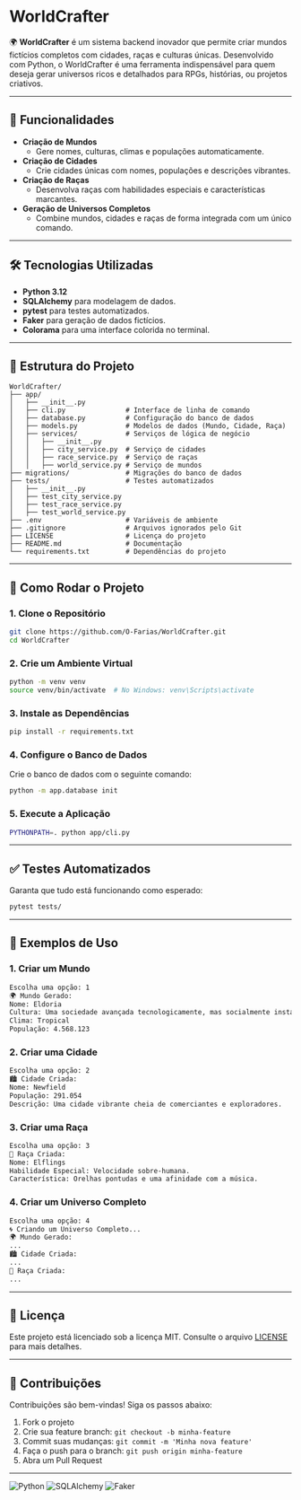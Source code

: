 # WorldCrafter

🌍 **WorldCrafter** é um sistema backend inovador que permite criar mundos fictícios completos com cidades, raças e culturas únicas. Desenvolvido com Python, o WorldCrafter é uma ferramenta indispensável para quem deseja gerar universos ricos e detalhados para RPGs, histórias, ou projetos criativos.

---

## 🚀 Funcionalidades

- **Criação de Mundos**
  - Gere nomes, culturas, climas e populações automaticamente.
- **Criação de Cidades**
  - Crie cidades únicas com nomes, populações e descrições vibrantes.
- **Criação de Raças**
  - Desenvolva raças com habilidades especiais e características marcantes.
- **Geração de Universos Completos**
  - Combine mundos, cidades e raças de forma integrada com um único comando.

---

## 🛠️ Tecnologias Utilizadas

- **Python 3.12**
- **SQLAlchemy** para modelagem de dados.
- **pytest** para testes automatizados.
- **Faker** para geração de dados fictícios.
- **Colorama** para uma interface colorida no terminal.

---

## 📂 Estrutura do Projeto

```
WorldCrafter/
├── app/
│   ├── __init__.py
│   ├── cli.py               # Interface de linha de comando
│   ├── database.py          # Configuração do banco de dados
│   ├── models.py            # Modelos de dados (Mundo, Cidade, Raça)
│   ├── services/            # Serviços de lógica de negócio
│   │   ├── __init__.py
│   │   ├── city_service.py  # Serviço de cidades
│   │   ├── race_service.py  # Serviço de raças
│   │   ├── world_service.py # Serviço de mundos
├── migrations/              # Migrações do banco de dados
├── tests/                   # Testes automatizados
│   ├── __init__.py
│   ├── test_city_service.py
│   ├── test_race_service.py
│   ├── test_world_service.py
├── .env                     # Variáveis de ambiente
├── .gitignore               # Arquivos ignorados pelo Git
├── LICENSE                  # Licença do projeto
├── README.md                # Documentação
└── requirements.txt         # Dependências do projeto
```

---

## 🔧 Como Rodar o Projeto

### 1. Clone o Repositório
```bash
git clone https://github.com/O-Farias/WorldCrafter.git
cd WorldCrafter
```

### 2. Crie um Ambiente Virtual
```bash
python -m venv venv
source venv/bin/activate  # No Windows: venv\Scripts\activate
```

### 3. Instale as Dependências
```bash
pip install -r requirements.txt
```

### 4. Configure o Banco de Dados
Crie o banco de dados com o seguinte comando:
```bash
python -m app.database init
```

### 5. Execute a Aplicação
```bash
PYTHONPATH=. python app/cli.py
```

---

## ✅ Testes Automatizados
Garanta que tudo está funcionando como esperado:
```bash
pytest tests/
```

---

## 🌟 Exemplos de Uso

### 1. Criar um Mundo
```bash
Escolha uma opção: 1
🌍 Mundo Gerado:
Nome: Eldoria
Cultura: Uma sociedade avançada tecnologicamente, mas socialmente instável.
Clima: Tropical
População: 4.568.123
```

### 2. Criar uma Cidade
```bash
Escolha uma opção: 2
🏙️ Cidade Criada:
Nome: Newfield
População: 291.054
Descrição: Uma cidade vibrante cheia de comerciantes e exploradores.
```

### 3. Criar uma Raça
```bash
Escolha uma opção: 3
🧝 Raça Criada:
Nome: Elflings
Habilidade Especial: Velocidade sobre-humana.
Característica: Orelhas pontudas e uma afinidade com a música.
```

### 4. Criar um Universo Completo
```bash
Escolha uma opção: 4
🌀 Criando um Universo Completo...
🌍 Mundo Gerado:
...
🏙️ Cidade Criada:
...
🧝 Raça Criada:
...
```

---

## 📜 Licença
Este projeto está licenciado sob a licença MIT. Consulte o arquivo [LICENSE](LICENSE) para mais detalhes.

---

## 🤝 Contribuições
Contribuições são bem-vindas! Siga os passos abaixo:

1. Fork o projeto
2. Crie sua feature branch: `git checkout -b minha-feature`
3. Commit suas mudanças: `git commit -m 'Minha nova feature'`
4. Faça o push para o branch: `git push origin minha-feature`
5. Abra um Pull Request

---

![Python](https://img.shields.io/badge/Python-3.12-blue?style=for-the-badge&logo=python&logoColor=white)
![SQLAlchemy](https://img.shields.io/badge/SQLAlchemy-1.4.15-red?style=for-the-badge&logo=alchemy&logoColor=white)
![Faker](https://img.shields.io/badge/Faker-Library-green?style=for-the-badge)
